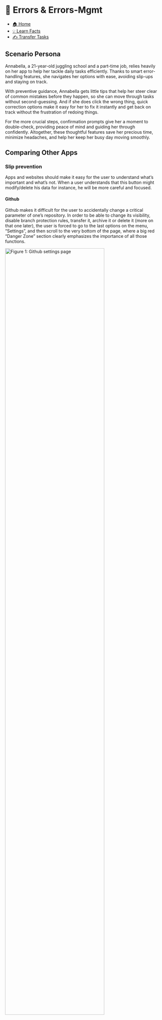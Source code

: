 # 🚨 Errors & Errors-Mgmt

- [🏠 Home](index.md)
- [💡 Learn Facts](LearnFacts/Learn%20Facts%20SW06.md)
- [✍️ Transfer Tasks](TransferTasks/Transfer%20Tasks%20SW06.md)

## Scenario Persona

Annabella, a 21-year-old juggling school and a part-time job, relies heavily on her app to help her tackle daily tasks efficiently. Thanks to smart error-handling features, she navigates her options with ease, avoiding slip-ups and staying on track.

With preventive guidance, Annabella gets little tips that help her steer clear of common mistakes before they happen, so she can move through tasks without second-guessing. And if she does click the wrong thing, quick correction options make it easy for her to fix it instantly and get back on track without the frustration of redoing things.

For the more crucial steps, confirmation prompts give her a moment to double-check, providing peace of mind and guiding her through confidently. Altogether, these thoughtful features save her precious time, minimize headaches, and help her keep her busy day moving smoothly.

## Comparing Other Apps

### Slip prevention

Apps and websites should make it easy for the user to understand what’s important and what’s not. When a user understands that this button might modify/delete his data for instance, he will be more careful and focused.

#### Github
    
Github makes it difficult for the user to accidentally change a critical parameter of one’s repository. In order to be able to change its visibility, disable branch protection rules, transfer it, archive it or delete it (more on that one later), the user is forced to go to the last options on the menu, “Settings”, and then scroll to the very bottom of the page, where a big red “Danger Zone” section clearly emphasizes the importance of all those functions.
    
<img src="Images/sw06/sw06_15.png" alt="Figure 1: Github settings page" style="width:80%; height:auto;">

*Figure 1: Github settings page*
    
<img src="Images/sw06/sw06_1.png" alt="Figure 2: Github danger zone" style="width:70%; height:auto;">

*Figure 2: Github danger zone*
    
#### Google Drive
    
On Google Drive, if a user accidentally deletes a file or folder, it isn’t permanently removed but instead moved to the trash. If a user wants to delete it from the trash/completely, Google Drive displays a confirmation dialog box. This extra steps help prevent accidental deletions from mis-clicks or inattention, reducing the chance of unintentional errors.
    
<img src="Images/sw06/sw06_2.png" alt="Figure 3: Google Drive delete forever" style="width:60%; height:auto;">

*Figure 3: Google Drive delete forever*
    

### Slip correction

#### Github
    
Github’s “Undo” feature is a thoughtful touch that helps users quickly recover from unintended actions. When a branch is deleted or an issue is closed, a handy “Undo” button pops up for a few seconds, offering an easy, immediate way to reverse the action. This is especially useful for those accidental clicks or moments of inattention, making it a simple safeguard against slips. By doing this, Github enhances both user experience and confidence, making the platform more forgiving and user-friendly.
    
<img src="Images/sw06/sw06_10.png" alt="Figure 4: Github “Undo” action" style="width:100%; height:auto;">

*Figure 4: Github “Undo” action*
    
#### Google Drive
    
A file/folder which has been deleted, or moved to the trash, remains there for 30 days, during which users can restore them with a single click. This mechanism helps users quickly recover from accidental deletions, correcting slips with minimal impact. As an added bonus, when deleting the file or folder, an “Undo” button pops up on the bottom-left corner. 
    
<img src="Images/sw06/sw06_11.png" alt="Figure 5: Google Drive “Move to bin” button" style="width:30%; height:auto;">

*Figure 5: Google Drive “Move to bin” button*
    
<img src="Images/sw06/sw06_12.png" alt="Figure 6: Google Drive “Undo” pop-up" style="width:50%; height:auto;">

*Figure 6: Google Drive “Undo” pop-up*
    

### Mistake prevention

#### Github
    
Github is once again a very good example of good mistake prevention design. When a user wants to delete a repository, Github does not show one, nor two, but THREE pop-ups to make sure that the user understand the whole effect and scope of the deletion.
    
First, it shows a pretty normal-looking pop-up.  
    
<img src="Images/sw06/sw06_13.png" alt="Figure 7: Github Delete repo step 1" style="width:50%; height:auto;">

*Figure 7: Github Delete repo step 1*
    
Then, when clicking on the button, a second pop-up comes up with more information about what’s going to happen.
    
<img src="Images/sw06/sw06_9.png" alt="Figure 8: Github Delete repo step 2" style="width:50%; height:auto;">

*Figure 8: Github Delete repo step 2*
    
Then, a third one shows up, where the user has to complete a task, which is to type the username slash repository name, before being able to proceed, clicking on the final, red delete button, action which cannot be undone.
    
<img src="Images/sw06/sw06_14.png" alt="Figure 9: Github Delete repo step 3" style="width:50%; height:auto;">

*Figure 9: Github Delete repo step 3*
    
<img src="Images/sw06/sw06_3.png" alt="Figure 10: Github Delete repo end" style="width:50%; height:auto;">

*Figure 10: Github Delete repo end*
    
#### Google Drive
    
Google Drive allows users to set specific sharing permissions (View, Comment, Edit) when sharing files. This prevents users from mistakenly granting inappropriate access levels, which could lead to unwanted edits or data exposure. By making users choose specific permissions, Google Drive aligns with the user's intention, preventing mistakes based on misinterpretations or misunderstandings about access.
    
<img src="Images/sw06/sw06_4.png" alt="Figure 11: Google Drive share preferences" style="width:60%; height:auto;">

*Figure 11: Google Drive share preferences*

## Tables with the scenario and proposal

| Scenario | Finding / Description | Garret-L / Severity | Proposal |
| --- | --- | --- | --- |
| Deleting an account (Figure 1 & 2) | Annabella slipped up and deleted her account because the button was gray, and located on the homepage, and as such didn’t clearly state the severe consequences of the click. | Interface design / serious problem | Locating the “Delete Account” button at the bottom of the preferences page. (Slip prevention) |
| Deleting important saved data. (Figure 4 & 6) | Annabella saved some recipes in her favourites, but mistakenly slipped up and unfavourited one of them, and she sadly can’t find it again. | Interaction design / minor problem | Adding an “Undo” pop-up when a user unfavourites a recipe. (Slip correction) |
| Deleting an account. (Figure 7-10) | Annabella deleted her account by mistake, clicking on the “Delete Account” button in the preferences page.  | Interaction design / serious problem | Adding a confirmation dialog-box where you have to type in your username in order to delete your account. (Mistake prevention) |

## Implementation of Ideas in MealBestie

### Slip prevention

In order to minimize accidental account deletions, MealBestie has thoughtfully located the “Delete Account” button to a more discreet position at the bottom of the preferences page. By placing this button in a less accessible area and away from high-traffic locations, users are made more aware of the action’s significance, reducing unintended clicks.

<img src="Images/sw06/sw06_5.png" alt="image.png" style="width:30%; height:auto;">

*Figure 12: Settings page for MealBestie*

<img src="Images/sw06/sw06_6.png" alt="image.png" style="width:30%; height:auto;">

*Figure 13: Delete account place for MealBestie*

### Slip correction

To help users avoid accidental removal of saved items, the MealBestie introduces an “Undo” pop-up whenever a user unfavorites an item. This feature gives users a quick, convenient way to reverse the action, ensuring that they can easily correct slips without losing important saved content.

<img src="Images/sw06/sw06_7.png" alt="image.png" style="width:30%; height:auto;">

*Figure 14: Saved recipes in MealBestie*

<img src="Images/sw06/sw06_8.png" alt="image.png" style="width:30%; height:auto;">

*Figure 15: Pop-Up for deleting saved recipes in MealBestie*


### Mistake prevention

For added security, MealBestie now includes an extra confirmation step for account deletion. Users must enter their username to verify the action, providing a final check that guards against accidental deletions and ensures users are certain of their choice.

<img src="Images/sw06/sw06_18.png" alt="image.png" style="width:30%; height:auto;">

*Figure 16: Procedure for deleting an account in MealBestie 1*

<img src="Images/sw06/sw06_17.png" alt="image.png" style="width:30%; height:auto;">

*Figure 17: Procedure for deleting an account in MealBestie 2*

<img src="Images/sw06/sw06_16.png" alt="image.png" style="width:30%; height:auto;">

*Figure 18: Procedure for deleting an account in MealBestie 3*